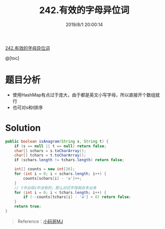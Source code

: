 ﻿---
title: 242.有效的字母异位词
categories:
- DSA
- Algorithm
- LeetCode
date: 2019/8/1 20:00:14
updated: 2020/12/10 12:00:14
---

[242.有效的字母异位词](https://leetcode-cn.com/problems/valid-anagram/)

@[toc]

# 题目分析

- 使用HashMap有点过于庞大，由于都是英文小写字母，所以直接开个数组就行
- 也可对s和t排序

# Solution

```java
public boolean isAnagram(String s, String t) {
    if (s == null || t == null) return false;
    char[] schars = s.toCharArray();
    char[] tchars = t.toCharArray();
    if (schars.length != tchars.length) return false;

    int[] counts = new int[26];
    for (int i = 0; i < schars.length; i++) {
        counts[schars[i] - 'a']++;
    }
	// t中出现s中没有的，那么对应字母就会多出来
    for (int i = 0; i < tchars.length; i++) {
        if (--counts[tchars[i] - 'a'] < 0) return false;
    }
    return true;
}
```

> Reference：[小码哥MJ](https://space.bilibili.com/325538782/)
